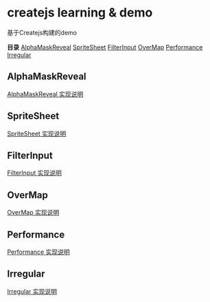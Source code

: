 # createjs learning &amp; demo

基于Createjs构建的demo

**目录**
[AlphaMaskReveal](#alphamaskreveal)
[SpriteSheet](#spritesheet)
[FilterInput](#filterinput)
[OverMap](#overmap)
[Performance](#performance)
[Irregular](#irregular)



<h2 id="alphamaskreveal">AlphaMaskReveal</h2>

[AlphaMaskReveal 实现说明](https://blog.csdn.net/u011974819/article/details/113628878)

<h2 id="spritesheet">SpriteSheet</h2>

[SpriteSheet 实现说明](https://blog.csdn.net/u011974819/article/details/113715106)

<h2 id="filterinput">FilterInput</h2>

[FilterInput 实现说明](https://blog.csdn.net/u011974819/article/details/113735601)

<h2 id="overmap">OverMap</h2>

[OverMap 实现说明](https://blog.csdn.net/u011974819/article/details/113796604)

<h2 id="performance">Performance</h2>

[Performance 实现说明](https://blog.csdn.net/u011974819/article/details/113843579)

<h2 id="irregular">Irregular</h2>

[Irregular 实现说明](https://blog.csdn.net/u011974819/article/details/114272142)